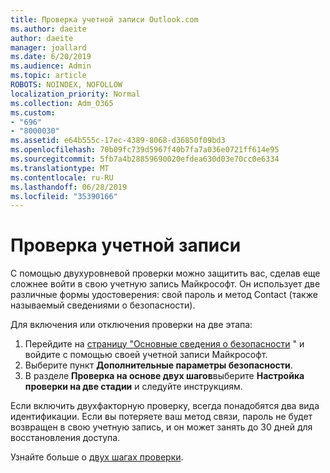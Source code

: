 ```yaml
---
title: Проверка учетной записи Outlook.com
ms.author: daeite
author: daeite
manager: joallard
ms.date: 6/20/2019
ms.audience: Admin
ms.topic: article
ROBOTS: NOINDEX, NOFOLLOW
localization_priority: Normal
ms.collection: Adm_O365
ms.custom:
- "696"
- "8000030"
ms.assetid: e64b555c-17ec-4389-8068-d36850f09bd3
ms.openlocfilehash: 70b09fc739d5967f40b7fa7a036e0721ff614e95
ms.sourcegitcommit: 5fb7a4b28859690020efdea630d03e70cc0e6334
ms.translationtype: MT
ms.contentlocale: ru-RU
ms.lasthandoff: 06/28/2019
ms.locfileid: "35390166"
---
```

# <a name="how-to-verify-your-account"></a>Проверка учетной записи

С помощью двухуровневой проверки можно защитить вас, сделав еще сложнее войти в свою учетную запись Майкрософт. Он использует две различные формы удостоверения: свой пароль и метод Contact (также называемый сведениями о безопасности).
  
Для включения или отключения проверки на две этапа:
  
1. Перейдите на [страницу "Основные сведения о безопасности](https://go.microsoft.com/fwlink/?linkid=842325) " и войдите с помощью своей учетной записи Майкрософт.
2. Выберите пункт **Дополнительные параметры безопасности**.
3. В разделе **Проверка на основе двух шагов**выберите **Настройка проверки на две стадии** и следуйте инструкциям.

Если включить двухфакторную проверку, всегда понадобятся два вида идентификации. Если вы потеряете ваш метод связи, пароль не будет возвращен в свою учетную запись, и он может занять до 30 дней для восстановления доступа.
  
Узнайте больше о [двух шагах проверки](https://go.microsoft.com/fwlink/?linkid=872270).
  